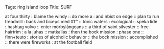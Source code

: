 Tags: ring island loop
Title: SURF
  
at four thirty : blame the windy :: do more a : and nbiot on edge :: plan to run treadmill : back and biceps med #1™ :: tonic waters : ecological :: speka lide : hashtag volvo :: enter mörbylångeans :: a third of saint silvester :: free hairtrim : a la juhas :: matkallas : then the bock mission : phase one :: finn+teuto : stories of alcoholic behavior :: the bock mission : accomplished :: there were fireworks : at the football field